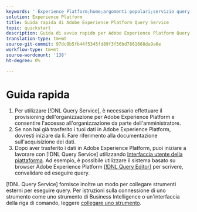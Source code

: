 ```yaml
---
keywords: ' Experience Platform;home;argomenti popolari;servizio query;servizio query;query'
solution: Experience Platform
title: Guida rapida di Adobe Experience Platform Query Service
topic: quickstart
description: Guida di avvio rapido per Adobe Experience Platform Query Service.
translation-type: tm+mt
source-git-commit: 97dc0b5fb44f5345fd89f3f56bd7861668da9a6e
workflow-type: tm+mt
source-wordcount: '138'
ht-degree: 0%

---
```



# Guida rapida

1. Per utilizzare [!DNL Query Service], è necessario effettuare il provisioning dell&#39;organizzazione per Adobe Experience Platform e consentire l&#39;accesso all&#39;organizzazione da parte dell&#39;amministratore.
2. Se non hai già trasferito i tuoi dati in Adobe Experience Platform, dovresti iniziare da lì. Fare riferimento alla documentazione sull&#39;acquisizione dei dati.
3. Dopo aver trasferito i dati in Adobe Experience Platform, puoi iniziare a lavorare con [!DNL Query Service] utilizzando [Interfaccia utente della piattaforma](ui/overview.md). Ad esempio, è possibile utilizzare il sistema basato su browser Adobe Experience Platform [[!DNL Query Editor]](ui/user-guide.md) per scrivere, convalidare ed eseguire query.


[!DNL Query Service] fornisce inoltre un modo per collegare strumenti esterni per eseguire query. Per istruzioni sulla connessione di uno strumento come uno strumento di Business Intelligence o un&#39;interfaccia della riga di comando, leggere [collegare uno strumento](clients/overview.md).

